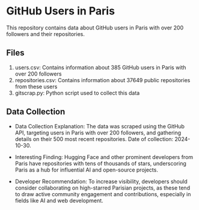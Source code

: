 # GitHub Users in Paris

This repository contains data about GitHub users in Paris with over 200 followers and their repositories.

## Files

1. users.csv: Contains information about 385 GitHub users in Paris with over 200 followers
2. repositories.csv: Contains information about 37649 public repositories from these users
3. gitscrap.py: Python script used to collect this data

## Data Collection
- Data Collection Explanation: The data was scraped using the GitHub API, targeting users in Paris with over 200 followers, and gathering details on their 500 most recent repositories. Date of collection: 2024-10-30.
  
- Interesting Finding: Hugging Face and other prominent developers from Paris have repositories with tens of thousands of stars, underscoring Paris as a hub for influential AI and open-source projects.

- Developer Recommendation: To increase visibility, developers should consider collaborating on high-starred Parisian projects, as these tend to draw active community engagement and contributions, especially in fields like AI and web development.


